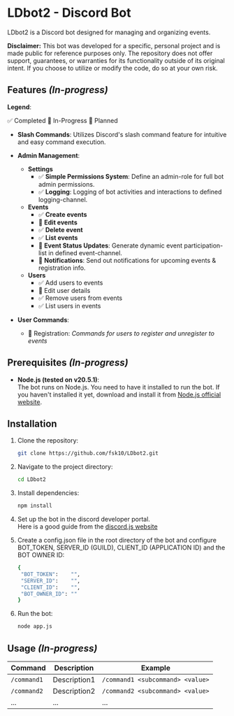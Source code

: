 # LDbot2 - Discord Bot

LDbot2 is a Discord bot designed for managing and organizing events. 

**Disclaimer:** 
This bot was developed for a specific, personal project and is made public for reference purposes only. The repository does not offer support, guarantees, or warranties for its functionality outside of its original intent. If you choose to utilize or modify the code, do so at your own risk.

## Features *(In-progress)*
**Legend**:

:white_check_mark: Completed :construction: In-Progress :calendar: Planned

- **Slash Commands**: Utilizes Discord's slash command feature for intuitive and easy command execution.


- **Admin Management**:
  - **Settings** 
    * :white_check_mark: **Simple Permissions System**: Define an admin-role for full bot admin permissions. 
    * :white_check_mark: **Logging**: Logging of bot activities and interactions to defined logging-channel.
  - **Events**
    * :white_check_mark: **Create events**
    * :construction: **Edit events**
    * :white_check_mark: **Delete event**
    * :white_check_mark: **List events**
    * :calendar: **Event Status Updates**: Generate dynamic event participation-list in defined event-channel.
    * :calendar: **Notifications**: Send out notifications for upcoming events & registration info.
  - **Users**
  	* :white_check_mark: Add users to events
    * :construction: Edit user details
    * :white_check_mark: Remove users from events
    * :white_check_mark: List users in events


- **User Commands**:
	* :calendar: Registration: *Commands for users to register and unregister to events*


## Prerequisites *(In-progress)*
* **Node.js (tested on v20.5.1)**: <br>The bot runs on Node.js. You need to have it installed to run the bot. If you haven't installed it yet, download and install it from <a href="https://nodejs.org/en">Node.js official website</a>.


## Installation

1. Clone the repository:
   ```bash
   git clone https://github.com/fsk10/LDbot2.git
    ```
2. Navigate to the project directory:
   ```bash
   cd LDbot2
   ```
3. Install dependencies:
   ```bash
   npm install
   ```
4. Set up the bot in the discord developer portal.<br>
Here is a good guide from the <a href="https://discordjs.guide/preparations/setting-up-a-bot-application.html">discord.js website</a>

   
5. Create a config.json file in the root directory of the bot and configure BOT_TOKEN, SERVER_ID (GUILD), CLIENT_ID (APPLICATION ID) and the BOT OWNER ID:
   ```bash
   {
    "BOT_TOKEN":	"",
    "SERVER_ID":	"",
    "CLIENT_ID":    "",
    "BOT_OWNER_ID":	"" 
   }
   ```
6. Run the bot:
   ```bash
   node app.js
   ```
   
## Usage *(In-progress)*

| Command | Description | Example |
| ------- | ----------- | ------- |
| `/command1` | Description1 | `/command1 <subcommand> <value>` |
| `/command2` | Description2 | `/command2 <subcommand> <value>` |
| ...      | ...         | ...     |
